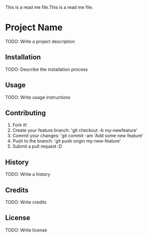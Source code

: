 This is a read me file.This is a read me file. 
# Project Name

TODO: Write a project description

## Installation

TODO: Describe the installation process

## Usage 

TODO: Write usage instructions

## Contributing
1. Fork it!
2. Create your feature branch: 'git checkout -b my-newfeature'
3. Commit your changes: 'git commit -am 'Add some new feature'
4. Push to the branch: 'git push origin my-new-feature'
5. Submit a pull request :D

## History
TODO: Write a history

## Credits
TODO: Write credits

## License
TODO: Write license